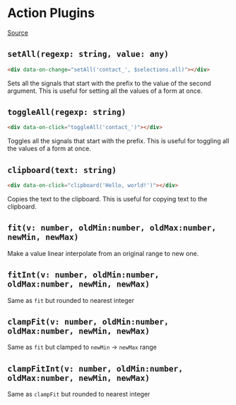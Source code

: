 # Action Plugins

[Source](https://github.com/starfederation/datastar/blob/main/packages/library/src/lib/plugins/helpers.ts)

## `setAll(regexp: string, value: any)`

```html
<div data-on-change="setAll('contact_', $selections.all)"></div>
```

Sets all the signals that start with the prefix to the value of the second argument. This is useful for setting all the values of a form at once.

## `toggleAll(regexp: string)`

```html
<div data-on-click="toggleAll('contact_')"></div>
```

Toggles all the signals that start with the prefix. This is useful for toggling all the values of a form at once.

## `clipboard(text: string)`

```html
<div data-on-click="clipboard('Hello, world!')"></div>
```

Copies the text to the clipboard. This is useful for copying text to the clipboard.

## `fit(v: number, oldMin:number, oldMax:number, newMin, newMax)`

Make a value linear interpolate from an original range to new one.


## `fitInt(v: number, oldMin:number, oldMax:number, newMin, newMax)`

Same as `fit` but rounded to nearest integer

## `clampFit(v: number, oldMin:number, oldMax:number, newMin, newMax)`

Same as `fit` but clamped to `newMin` -> `newMax` range

## `clampFitInt(v: number, oldMin:number, oldMax:number, newMin, newMax)`

Same as `clampFit` but rounded to nearest integer
